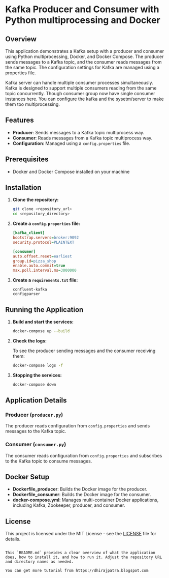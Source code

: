 
# Kafka Producer and Consumer with Python multiprocessing and Docker

## Overview

This application demonstrates a Kafka setup with a producer and consumer using Python multiprocessing, Docker, and Docker Compose. The producer sends messages to a Kafka topic, and the consumer reads messages from the same topic. The configuration settings for Kafka are managed using a properties file.

Kafka server can handle multiple consumer processes simultaneously. Kafka is designed to support multiple consumers reading from the same topic concurrently. Though consumer group now have single consumer instances here. You can configure the kafka and the sysetm/server to make them too multiprocessing.

## Features

- **Producer**: Sends messages to a Kafka topic multiprocess way.
- **Consumer**: Reads messages from a Kafka topic multiprocess way.
- **Configuration**: Managed using a `config.properties` file.

## Prerequisites

- Docker and Docker Compose installed on your machine

## Installation

1. **Clone the repository:**

   ```bash
   git clone <repository_url>
   cd <repository_directory>
   ```

2. **Create a `config.properties` file:**

   ```ini
   [kafka_client]
   bootstrap.servers=broker:9092
   security.protocol=PLAINTEXT

   [consumer]
   auto.offset.reset=earliest
   group.id=pizza_shop
   enable.auto.commit=true
   max.poll.interval.ms=3000000
   ```

3. **Create a `requirements.txt` file:**

   ```text
   confluent-kafka
   configparser
   ```

## Running the Application

1. **Build and start the services:**

   ```bash
   docker-compose up --build
   ```

2. **Check the logs:**

   To see the producer sending messages and the consumer receiving them:

   ```bash
   docker-compose logs -f
   ```

3. **Stopping the services:**

   ```bash
   docker-compose down
   ```

## Application Details

### Producer (`producer.py`)

The producer reads configuration from `config.properties` and sends messages to the Kafka topic.

### Consumer (`consumer.py`)

The consumer reads configuration from `config.properties` and subscribes to the Kafka topic to consume messages.

## Docker Setup

- **Dockerfile_producer**: Builds the Docker image for the producer.
- **Dockerfile_consumer**: Builds the Docker image for the consumer.
- **docker-compose.yml**: Manages multi-container Docker applications, including Kafka, Zookeeper, producer, and consumer.

## License

This project is licensed under the MIT License - see the [LICENSE](LICENSE) file for details.
```

This `README.md` provides a clear overview of what the application does, how to install it, and how to run it. Adjust the repository URL and directory names as needed.

You can get more tutorial from https://dhirajpatra.blogspot.com
